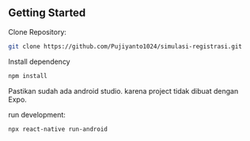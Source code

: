 
## Getting Started

Clone Repository:
```bash
git clone https://github.com/Pujiyanto1024/simulasi-registrasi.git
```

Install dependency
```bash
npm install
```

Pastikan sudah ada android studio. karena project tidak dibuat dengan Expo.


run development:

```bash
npx react-native run-android
```
